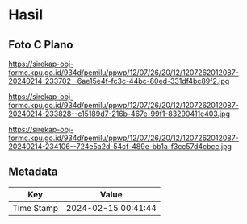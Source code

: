 # Hasil

## Foto C Plano

https://sirekap-obj-formc.kpu.go.id/934d/pemilu/ppwp/12/07/26/20/12/1207262012087-20240214-233702--6ae15e4f-fc3c-44bc-80ed-331df4bc89f2.jpg

https://sirekap-obj-formc.kpu.go.id/934d/pemilu/ppwp/12/07/26/20/12/1207262012087-20240214-233828--c15189d7-216b-467e-99f1-83290411e403.jpg

https://sirekap-obj-formc.kpu.go.id/934d/pemilu/ppwp/12/07/26/20/12/1207262012087-20240214-234106--724e5a2d-54cf-489e-bb1a-f3cc57d4cbcc.jpg


## Metadata

| Key        | Value               |
| ---------- | ------------------- |
| Time Stamp | 2024-02-15 00:41:44 |



